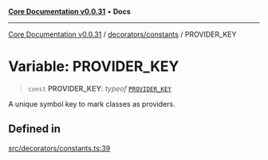 [**Core Documentation v0.0.31**](../../../README.md) • **Docs**

***

[Core Documentation v0.0.31](../../../modules.md) / [decorators/constants](../README.md) / PROVIDER\_KEY

# Variable: PROVIDER\_KEY

> `const` **PROVIDER\_KEY**: *typeof* [`PROVIDER_KEY`](PROVIDER_KEY.md)

A unique symbol key to mark classes as providers.

## Defined in

[src/decorators/constants.ts:39](https://github.com/stonemjs/core/blob/c4dbb69a8c86aa6134b62f7d9cac7dabb444c749/src/decorators/constants.ts#L39)
